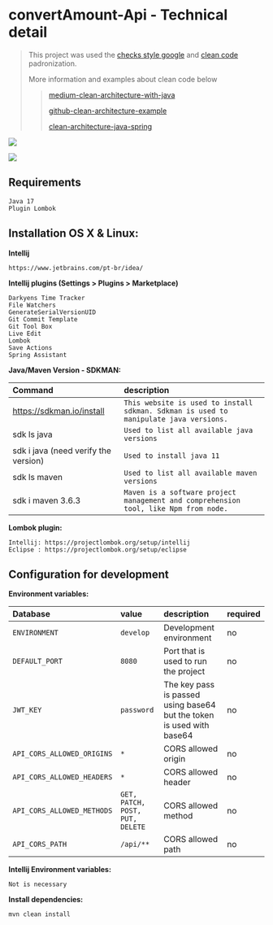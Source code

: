 # convertAmount-Api - Technical detail

> This project was used the [checks style google](https://checkstyle.org/google_style.html)
> and
> [clean code](https://blog.cleancoder.com/uncle-bob/2012/08/13/the-clean-architecture.html)
> padronization.
>
> More information and examples about clean code below
>> [medium-clean-architecture-with-java](https://medium.com/slalom-build/clean-architecture-with-java-11-f78bba431041)
>>
>> [github-clean-architecture-example](https://github.com/mattia-battiston/clean-architecture-example)
>>
>> [clean-architecture-java-spring](https://medium.com/swlh/clean-architecture-java-spring-fea51e26e00)
>>
![](https://github.com/mattia-battiston/clean-architecture-example/blob/master/docs/images/clean-architecture-diagram-2.png?raw=true)

![](https://github.com/mattia-battiston/clean-architecture-example/raw/master/docs/images/clean-architecture-diagram-1.png)
>

## Requirements

```
Java 17
Plugin Lombok
```

## Installation OS X & Linux:

**Intellij**

```
https://www.jetbrains.com/pt-br/idea/
```

**Intellij plugins (Settings > Plugins > Marketplace)**

```
Darkyens Time Tracker
File Watchers
GenerateSerialVersionUID
Git Commit Template
Git Tool Box
Live Edit
Lombok
Save Actions
Spring Assistant
```

**Java/Maven Version - SDKMAN:**

| Command                              | description                                                                           |
|:-------------------------------------|:--------------------------------------------------------------------------------------| 
| https://sdkman.io/install            | `This website is used to install sdkman. Sdkman is used to manipulate java versions.` |
| sdk ls java                          | `Used to list all available java versions `                                           |
| sdk i java (need verify the version) | `Used to install java 11`                                                             |
| sdk ls maven                         | `Used to list all available maven versions`                                           |
| sdk i maven 3.6.3                    | `Maven is a software project management and comprehension tool, like Npm from node. ` | 

**Lombok plugin:**

```
Intellij: https://projectlombok.org/setup/intellij
Eclipse : https://projectlombok.org/setup/eclipse
```

## Configuration for development

**Environment variables:**

| Database                   | value                           | description                                                           | required |
|:---------------------------|:--------------------------------|:----------------------------------------------------------------------|:---------|
| `ENVIRONMENT`              | `develop`                       | Development environment                                               | no       |
| `DEFAULT_PORT`             | `8080`                          | Port that is used to run the project                                  | no       |
| `JWT_KEY`                  | `password`                      | The key pass is passed using base64 but the token is used with base64 | no       |
| `API_CORS_ALLOWED_ORIGINS` | `*`                             | CORS allowed origin                                                   | no       |
| `API_CORS_ALLOWED_HEADERS` | `*`                             | CORS allowed header                                                   | no       |
| `API_CORS_ALLOWED_METHODS` | `GET, PATCH, POST, PUT, DELETE` | CORS allowed method                                                   | no       |
| `API_CORS_PATH`            | `/api/**`                       | CORS allowed path                                                     | no       |

**Intellij Environment variables:**

```
Not is necessary
```

**Install dependencies:**

```
mvn clean install
```